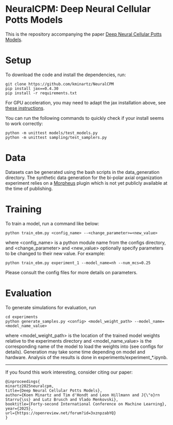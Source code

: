 # NeuralCPM: Deep Neural Cellular Potts Models
This is the repository accompanying the paper [Deep Neural Cellular Potts Models](https://openreview.net/forum?id=3xznpzabYQ).


# Setup
To download the code and install the dependencies, run:

```
git clone https://github.com/kminartz/NeuralCPM
pip install jax==0.4.30
pip install -r requirements.txt
```

For GPU acceleration, you may need to adapt the jax installation above, see [these instructions](https://docs.jax.dev/en/latest/installation.html).

You can run the following commands to quickly check if your install seems to work correctly:

```
python -m unittest models/test_models.py
python -m unittest sampling/test_samplers.py
```

# Data

Datasets can be generated using the bash scripts in the data_generation directory. The synthetic data generation for the bi-polar axial organization experiment relies on a [Morpheus](https://morpheus.gitlab.io/) plugin which is not yet publicly available at the time of publishing.

# Training

To train a model, run a command like below:

```
python train_ebm.py <config_name> --<change_parameter>=<new_value>
```

where <config_name> is a python module name from the configs directory, and <change_parameter> and <new_value> optionally specify parameters to be changed to their new value. For example:

```
python train_ebm.py experiment_1 --model_name=nh --num_mcs=0.25
```

Please consult the config files for more details on parameters.


# Evaluation

To generate simulations for evaluation, run 

```
cd experiments
python generate_samples.py <config> <model_weight_path> --model_name=<model_name_value>
```

where <model_weight_path> is the location of the trained model weights relative to the experiments directory and <model_name_value> is the corresponding name of the model to load the weights into (see configs for details). Generation may take some time depending on model and hardware. Analysis of the results is done in experiments/experiment_*.ipynb.

---

If you found this work interesting, consider citing our paper:

```
@inproceedings{
minartz2025neuralcpm,
title={Deep Neural Cellular Potts Models},
author={Koen Minartz and Tim d'Hondt and Leon Hillmann and J{\"o}rn Starru{\ss} and Lutz Brusch and Vlado Menkovski},
booktitle={Forty-second International Conference on Machine Learning},
year={2025},
url={https://openreview.net/forum?id=3xznpzabYQ}
}
```

